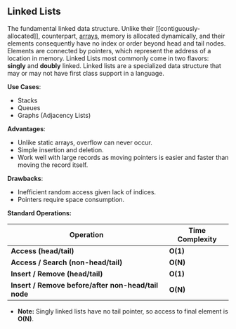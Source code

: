 ## Linked Lists

The fundamental linked data structure. Unlike their [[contiguously-allocated]],
counterpart, [arrays](#arrays), memory is allocated dynamically,
and their elements consequently have no index or order beyond head and tail
nodes. Elements are connected by pointers, which represent the address of a
location in memory. Linked Lists most commonly come in two flavors: **singly**
and **doubly** linked. Linked lists are a specialized data structure that may or
may not have first class support in a language.

**Use Cases**:
- Stacks
- Queues
- Graphs (Adjacency Lists)

 **Advantages**:
- Unlike static arrays, overflow can never occur.
- Simple insertion and deletion.
- Work well with large records as moving pointers is easier and faster than
  moving the record itself.

**Drawbacks**:
- Inefficient random access given lack of indices.
- Pointers require space consumption.

**Standard Operations:**

| **Operation** | **Time Complexity** |
| -------- | -------- |
| **Access (head/tail)** | **O(1)** |
| **Access / Search (non-head/tail)** | **O(N)** |
| **Insert / Remove (head/tail)** | **O(1)** |
| **Insert / Remove before/after non-head/tail node** | **O(N)** |

- **Note:** Singly linked lists have no tail pointer, so access to final element
  is **O(N)**.
